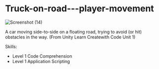 # Truck-on-road---player-movement
 ![Screenshot (14)](https://github.com/Wintersongtopaz/Truck-on-road---player-movement/assets/144738996/5ba26855-bab3-4927-be0d-448727e29e30)

A car moving side-to-side on a floating road, trying to avoid (or hit) obstacles in the way. (From Unity Learn Createwith Code Unit 1)

Skills:
- Level 1 Code Comprehension
- Level 1 Application Scripting
